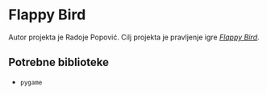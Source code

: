 # Flappy Bird
Autor projekta je Radoje Popović. Cilj projekta je pravljenje igre [*Flappy Bird*](https://en.wikipedia.org/wiki/Flappy_Bird).

## Potrebne biblioteke
- `pygame`
